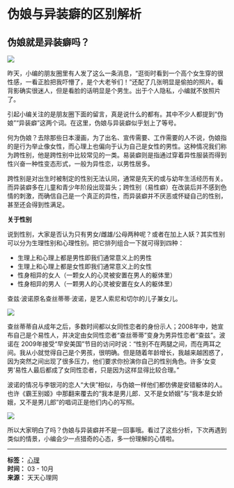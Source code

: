 # 伪娘与异装癖的区别解析

## 伪娘就是异装癖吗？

![](https://example.com/files/default/2015/10-03/100727fd4074905117.jpg?6.6.6)

昨天，小编的朋友圈里有人发了这么一条消息，“逛街时看到一个高个女生穿的很性感，一看正脸把我吓懵了，是个大老爷们！”还配了几张明显是偷拍的照片。看背影确实很迷人，但是看脸的话明显是个男生。出于个人隐私，小编就不放照片了。

引起小编关注的是朋友圈下面的留言，真是说什么的都有。其中不少人都提到“伪娘”“异装癖”这两个词。在这里，伪娘与异装癖似乎划上了等号。

何为伪娘？去除那些日本漫画，为了出名、宣传需要、工作需要的人不说，伪娘指的是行为举止像女性，而心理上也偏向于认为自己是女性的男性。这种情况我们称为跨性别，他是跨性别中比较常见的一类。易装癖则是指通过穿着异性服装而得到性兴奋一种性变态形式，一般为异性恋，以男性居多。

跨性别是对出生时被制定的性别无法认同，通常是先天的或与幼年生活经历有关。而异装癖多在儿童和青少年阶段出现苗头；跨性别（易性癖）在改装后并不感到色情的刺激，而确信自己是一个真正的异性，而异装癖并不厌恶或怀疑自己的性别，甚至还会得到性满足。

**关于性别**

说到性别，大家是否认为只有男女/雌雄/公母两种呢？或者在加上人妖？其实性别可以分为生理性别和心理性别。把它排列组合一下就可得到四种：

- 生理上和心理上都是男性即我们通常意义上的男性
- 生理上和心理上都是女性即我们通常意义上的女性
- 性身相异的女人（一颗女人的心灵被安置在男人的躯体里）
- 性身相异的男人（一颗男人的心灵被安置在女人的躯体里）

查兹·波诺原名查丝蒂蒂·波诺，是艺人索尼和切尔的儿子兼女儿。

![](https://example.com/files/default/2015/10-03/100754a66e4b128210.jpg?6.6.6)

查丝蒂蒂自从成年之后，多数时间都以女同性恋者的身份示人；2008年中，她宣布自己是个易性人，并决定由女同性恋者“查丝蒂蒂”变身为男异性恋者“查兹”。波诺在 2009年接受“早安美国”节目的访问时说：“性别不在两腿之间，而在两耳之间。我从小就觉得自己是个男孩，很明确。但是随着年龄增长，我越来越困惑了，因为突然之间出现了很多压力，他们要求你扮演你自己的性别角色。许多‘女变男’易性人最后都成了女同性恋者，只是因为这样显得比较合理。”

波诺的情况与李银河的恋人“大侠”相似，与伪娘一样他们都仿佛是安错躯体的人。也许《霸王别姬》中那翻来覆去的“我本是男儿郎．又不是女娇娥”与“我本是女娇娥，又不是男儿郎”的唱词正是他们内心的写照。

![](https://example.com/files/default/2015/10-03/100828cd8830838553.jpg?6.6.6)

所以大家明白了吗？伪娘与异装癖并不是一回事哦。看过了这些分析，下次再遇到类似的情景，小编会少一点猎奇的心态，多一份理解的心情啦。

---

**标签：** [心理](https://example.com/article/tag/%E5%BF%83%E7%90%86)  
**时间：** 03 - 10月  
**来源：** 天天心理网

<!-- tcd_original_link https://www.mypsy365.com/article/179 -->
